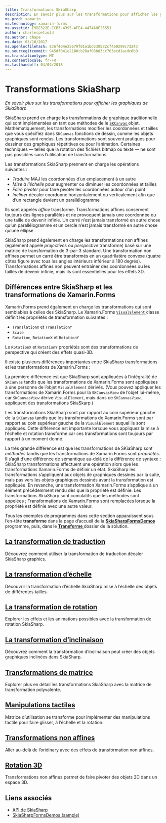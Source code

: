```yaml
---
title: Transformations SkiaSharp
description: En savoir plus sur les transformations pour afficher les graphiques de SkiaSharp
ms.prod: xamarin
ms.technology: xamarin-forms
ms.assetid: E9BE322E-ECB3-4395-AFE4-4474A0F25551
author: charlespetzold
ms.author: chape
ms.date: 03/10/2017
ms.openlocfilehash: 836f404e25679f01e1bd330582cf469299c73243
ms.sourcegitcommit: 945df041e2180cb20af08b83cc703ecd1aedc6b0
ms.translationtype: MT
ms.contentlocale: fr-FR
ms.lasthandoff: 04/04/2018
---
```

# <a name="skiasharp-transforms"></a>Transformations SkiaSharp

_En savoir plus sur les transformations pour afficher les graphiques de SkiaSharp_

SkiaSharp prend en charge les transformations de graphique traditionnelle qui sont implémentées en tant que méthodes de le [ `SKCanvas` ](https://developer.xamarin.com/api/type/SkiaSharp.SKCanvas/) objet. Mathématiquement, les transformations modifier les coordonnées et tailles que vous spécifiez dans `SKCanvas` fonctions de dessin, comme les objets graphiques sont rendus. Les transformations sont souvent pratiques pour dessiner des graphiques répétitives ou pour l’animation. Certaines techniques &mdash; telles que la rotation des fichiers bitmap ou texte &mdash; ne sont pas possibles sans l’utilisation de transformations.

Les transformations SkiaSharp prennent en charge les opérations suivantes :

- *Traduire* MAJ les coordonnées d’un emplacement à un autre
- *Mise à l’échelle* pour augmenter ou diminuer les coordonnées et tailles
- *Faire pivoter* pour faire pivoter les coordonnées autour d’un point
- *Incliner* décaler coordonne horizontalement ou verticalement afin que d’un rectangle devient un parallélogramme

Ils sont appelés *affine* transforme. Transformations affines conservent toujours des lignes parallèles et ne provoquent jamais une coordonnée ou une taille de devenir infinie. Un carré n’est jamais transformé en autre chose qu’un parallélogramme et un cercle n’est jamais transformé en autre chose qu’une ellipse.

SkiaSharp prend également en charge les transformations non affines (également appelé *projectives* ou *perspective* transforme) basé sur une matrice de transformation de 3-par-3 standard. Une transformation non affines permet un carré être transformés en un quadrilatère convexe (quatre côtés figure avec tous les angles intérieurs inférieur à 180 degrés). Transformations affines non peuvent entraîner des coordonnées ou les tailles de devenir infinie, mais ils sont essentielles pour les effets 3D.

## <a name="differences-between-skiasharp-and-xamarinforms-transforms"></a>Différences entre SkiaSharp et les transformations de Xamarin.Forms

Xamarin.Forms prend également en charge les transformations qui sont semblables à celles des SkiaSharp. Le Xamarin.Forms [ `VisualElement` ](https://developer.xamarin.com/api/type/Xamarin.Forms.VisualElement/) classe définit les propriétés de transformation suivantes :

- `TranslationX` et `TranslationY`
- `Scale`
- `Rotation`, `RotationX` et `RotationY`

Le `RotationX` et `RotationY` propriétés sont des transformations de perspective qui créent des effets quasi-3D.

Il existe plusieurs différences importantes entre SkiaSharp transformations et les transformations de Xamarin.Forms :

La première différence est que SkiaSharp sont appliquées à l’intégralité de `SKCanvas` tandis que les transformations de Xamarin.Forms sont appliquées à une personne de l’objet `VisualElement` dérivés. (Vous pouvez appliquer les transformations de Xamarin.Forms pour la `SKCanvasView` de l’objet lui-même, car `SKCanvasView` dérive `VisualElement`, mais dans ce `SKCanvasView`, appliquent des transformations SkiaSkarp.)

Les transformations SkiaSharp sont par rapport au coin supérieur gauche de la `SKCanvas` tandis que les transformations de Xamarin.Forms sont par rapport au coin supérieur gauche de la `VisualElement` auquel ils sont appliqués. Cette différence est importante lorsque vous appliquez la mise à l’échelle et rotation transforme car ces transformations sont toujours par rapport à un moment donné.

La très grande différence est que les transformations de SKiaSharp sont *méthodes* tandis que les transformations de Xamarin.Forms sont *propriétés*. Il s’agit d’une différence de sémantique au-delà de la différence de syntaxe : SkiaSharp transformations effectuent une opération alors que les transformations Xamarin.Forms de définir un état. SkiaSharp les transformations s’appliquent aux objets de graphiques dessinés par la suite, mais pas vers les objets graphiques dessinés avant la transformation est appliquée. En revanche, une transformation Xamarin.Forms s’applique à un élément précédemment rendu dès que la propriété est définie. Les transformations SkiaSharp sont cumulatifs que les méthodes sont appelées ; Transformations de Xamarin.Forms sont remplacées lorsque la propriété est définie avec une autre valeur.

Tous les exemples de programmes dans cette section apparaissent sous l’en-tête **transforme** dans la page d’accueil de la [ **SkiaSharpFormsDemos** ](https://developer.xamarin.com/samples/xamarin-forms/SkiaSharpForms/Demos/) programme, puis, dans le [ **Transforme** ](https://github.com/xamarin/xamarin-forms-samples/tree/master/SkiaSharpForms/SkiaSharpFormsDemos/SkiaSharpFormsDemos/SkiaSharpFormsDemos/Transforms) dossier de la solution.

## <a name="the-translate-transformtranslatemd"></a>[La transformation de traduction](translate.md)

Découvrez comment utiliser la transformation de traduction décaler SkiaSharp graphics.

## <a name="the-scale-transformscalemd"></a>[La transformation d’échelle](scale.md)

Découvrir la transformation d’échelle SkiaSharp mise à l’échelle des objets de différentes tailles.

## <a name="the-rotate-transformrotatemd"></a>[La transformation de rotation](rotate.md)

Explorer les effets et les animations possibles avec la transformation de rotation SkiaSharp.

## <a name="the-skew-transformskewmd"></a>[La transformation d’inclinaison](skew.md)

Découvrez comment la transformation d’inclinaison peut créer des objets graphiques inclinées dans SkiaSharp.

## <a name="matrix-transformsmatrixmd"></a>[Transformations de matrice](matrix.md)

Explorer plus en détail les transformations SkiaSharp avec la matrice de transformation polyvalente.

## <a name="touch-manipulationstouchmd"></a>[Manipulations tactiles](touch.md)

Matrice d’utilisation se transforme pour implémenter des manipulations tactile pour faire glisser, à l’échelle et la rotation.

## <a name="non-affine-transformsnon-affinemd"></a>[Transformations non affines](non-affine.md)

Aller au-delà de l’oridinary avec des effets de transformation non affines.

## <a name="3d-rotation3d-rotationmd"></a>[Rotation 3D](3d-rotation.md)

Transformations non affines permet de faire pivoter des objets 2D dans un espace 3D.


## <a name="related-links"></a>Liens associés

- [API de SkiaSharp](https://developer.xamarin.com/api/root/SkiaSharp/)
- [SkiaSharpFormsDemos (sample)](https://developer.xamarin.com/samples/xamarin-forms/SkiaSharpForms/Demos/)
